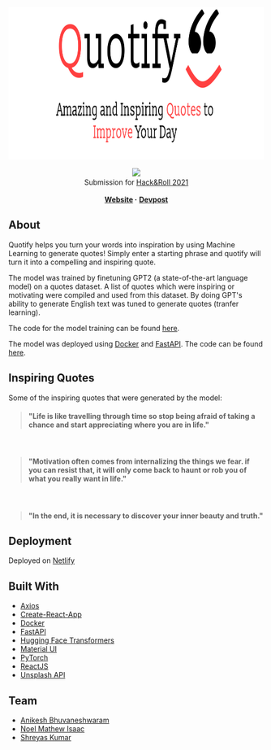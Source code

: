 <br />
<p align="center">
  <a href="https://quotifymyworld.netlify.app/">
    <img src="src/assets/Project_Logo_Icons/PL.png" alt="Logo" height="300">
  </a>

  <p align="center">
   <a href="https://app.netlify.com/sites/quotifymyworlds/deploys">
    <img src="https://api.netlify.com/api/v1/badges/06e8c7c3-78bc-4643-9985-ad640e7c9943/deploy-status">
  </a>
  <br />
  Submission for <a href="https://hacknroll2021.devpost.com/">Hack&Roll 2021</a>
    <br />
    <br />
  <b>
    <a href="https://quotifymyworld.netlify.app/">Website</a>
  </b>
  <b>·</b>
  <b>
  <a href="https://devpost.com/software/quotify-0w9k14#updates">Devpost</a>
  </b>
  </p>
</p>


## About
Quotify helps you turn your words into inspiration by using Machine Learning to generate quotes! Simply enter a starting phrase and quotify will turn it into a compelling and inspiring quote. 

The model was trained by finetuning GPT2 (a state-of-the-art language model) on a quotes dataset. A list of quotes which were inspiring or motivating were compiled and used from this dataset. By doing GPT's ability to generate English text was tuned to generate quotes (tranfer learning). 

The code for the model training can be found [here](https://github.com/Quotify-Bot/model-training). 

The model was deployed using [Docker](https://www.docker.com/) and [FastAPI](https://fastapi.tiangolo.com/). The code can be found [here](https://github.com/Quotify-Bot/quotify-backend).


## Inspiring Quotes
Some of the inspiring quotes that were generated by the model:
> #### **"Life is like travelling through time so stop being afraid of taking a chance and start appreciating where you are in life."**
</br>

> #### **"Motivation often comes from internalizing the things we fear. if you can resist that, it will only come back to haunt or rob you of what you really want in life."**
</br>

> #### **"In the end, it is necessary to discover your inner beauty and truth."**

## Deployment
Deployed on [Netlify](https://www.netlify.com/)

## Built With
* [Axios](https://www.axios.com/)
* [Create-React-App](https://reactjs.org/docs/create-a-new-react-app.html#create-react-app)
* [Docker](https://www.docker.com/)
* [FastAPI](https://fastapi.tiangolo.com/)
* [Hugging Face Transformers](https://huggingface.co/transformers/)
* [Material UI](https://material-ui.com/)
* [PyTorch](https://pytorch.org/)
* [ReactJS](https://reactjs.org/)
* [Unsplash API](https://unsplash.com/developers)


## Team
* [Anikesh Bhuvaneshwaram](https://github.com/Anikesh99)
* [Noel Mathew Isaac](https://github.com/noelmathewisaac)
* [Shreyas Kumar](https://github.com/shreytheshreyas)




